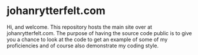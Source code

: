 # johanrytterfelt.com

Hi, and welcome. This repository hosts the main site over at johanrytterfelt.com. The purpose of having the source code public is to give you a chance to look at the code to get an example of some of my proficiencies and of course also demonstrate my coding style.

